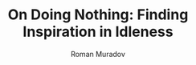 ---
title: "On Doing Nothing: Finding Inspiration in Idleness"
subtitle: ""
description: ""
layout: book
author: Roman Muradov
started: 2017-11-09
read: 2018-07-10
status: read
rating: 4
color: 
cover: 
pages: 104
link: 
---